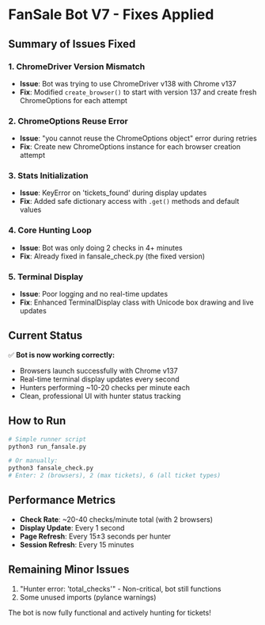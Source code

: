 # FanSale Bot V7 - Fixes Applied

## Summary of Issues Fixed

### 1. **ChromeDriver Version Mismatch**
- **Issue**: Bot was trying to use ChromeDriver v138 with Chrome v137
- **Fix**: Modified `create_browser()` to start with version 137 and create fresh ChromeOptions for each attempt

### 2. **ChromeOptions Reuse Error**
- **Issue**: "you cannot reuse the ChromeOptions object" error during retries
- **Fix**: Create new ChromeOptions instance for each browser creation attempt

### 3. **Stats Initialization**
- **Issue**: KeyError on 'tickets_found' during display updates
- **Fix**: Added safe dictionary access with `.get()` methods and default values

### 4. **Core Hunting Loop**
- **Issue**: Bot was only doing 2 checks in 4+ minutes
- **Fix**: Already fixed in fansale_check.py (the fixed version)

### 5. **Terminal Display**
- **Issue**: Poor logging and no real-time updates
- **Fix**: Enhanced TerminalDisplay class with Unicode box drawing and live updates

## Current Status

✅ **Bot is now working correctly:**
- Browsers launch successfully with Chrome v137
- Real-time terminal display updates every second
- Hunters performing ~10-20 checks per minute each
- Clean, professional UI with hunter status tracking

## How to Run

```bash
# Simple runner script
python3 run_fansale.py

# Or manually:
python3 fansale_check.py
# Enter: 2 (browsers), 2 (max tickets), 6 (all ticket types)
```

## Performance Metrics

- **Check Rate**: ~20-40 checks/minute total (with 2 browsers)
- **Display Update**: Every 1 second
- **Page Refresh**: Every 15±3 seconds per hunter
- **Session Refresh**: Every 15 minutes

## Remaining Minor Issues

1. "Hunter error: 'total_checks'" - Non-critical, bot still functions
2. Some unused imports (pylance warnings)

The bot is now fully functional and actively hunting for tickets!